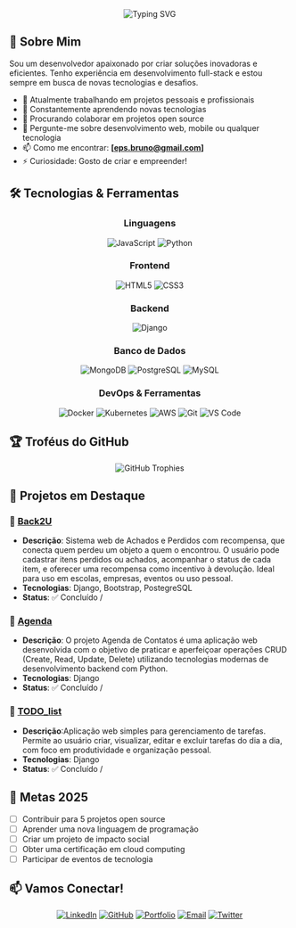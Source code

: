 
<div align="center">
  <img src="https://readme-typing-svg.herokuapp.com?font=Fira+Code&pause=1000&color=00D4AA&center=true&vCenter=true&width=435&lines=Desenvolvedor+Full+Stack;" alt="Typing SVG" />
</div>

## 🚀 Sobre Mim

Sou um desenvolvedor apaixonado por criar soluções inovadoras e eficientes. Tenho experiência em desenvolvimento full-stack e estou sempre em busca de novas tecnologias e desafios.

- 🔭 Atualmente trabalhando em projetos pessoais e profissionais
- 🌱 Constantemente aprendendo novas tecnologias
- 👯 Procurando colaborar em projetos open source
- 💬 Pergunte-me sobre desenvolvimento web, mobile ou qualquer tecnologia
- 📫 Como me encontrar: **[eps.bruno@gmail.com]**
- ⚡ Curiosidade: Gosto de criar e empreender!

## 🛠️ Tecnologias & Ferramentas

<div align="center">

### Linguagens
![JavaScript](https://img.shields.io/badge/-JavaScript-F7DF1E?style=flat-square&logo=javascript&logoColor=black)
![Python](https://img.shields.io/badge/-Python-3776AB?style=flat-square&logo=python&logoColor=white)

### Frontend
![HTML5](https://img.shields.io/badge/-HTML5-E34F26?style=flat-square&logo=html5&logoColor=white)
![CSS3](https://img.shields.io/badge/-CSS3-1572B6?style=flat-square&logo=css3&logoColor=white)

### Backend
![Django](https://img.shields.io/badge/-Django-092E20?style=flat-square&logo=django&logoColor=white)

### Banco de Dados
![MongoDB](https://img.shields.io/badge/-MongoDB-47A248?style=flat-square&logo=mongodb&logoColor=white)
![PostgreSQL](https://img.shields.io/badge/-PostgreSQL-336791?style=flat-square&logo=postgresql&logoColor=white)
![MySQL](https://img.shields.io/badge/-MySQL-4479A1?style=flat-square&logo=mysql&logoColor=white)

### DevOps & Ferramentas
![Docker](https://img.shields.io/badge/-Docker-2496ED?style=flat-square&logo=docker&logoColor=white)
![Kubernetes](https://img.shields.io/badge/-Kubernetes-326CE5?style=flat-square&logo=kubernetes&logoColor=white)
![AWS](https://img.shields.io/badge/-AWS-232F3E?style=flat-square&logo=amazon-aws&logoColor=white)
![Git](https://img.shields.io/badge/-Git-F05032?style=flat-square&logo=git&logoColor=white)
![VS Code](https://img.shields.io/badge/-VS%20Code-007ACC?style=flat-square&logo=visual-studio-code&logoColor=white)

</div>


## 🏆 Troféus do GitHub

<div align="center">
  <img src="https://github-profile-trophy.vercel.app/?username=BrunoEzekiel&theme=tokyonight&no-frame=true&no-bg=true&margin-w=4" alt="GitHub Trophies" />
</div>


## 🚀 Projetos em Destaque

### 🌟 [Back2U](link-do-projeto)
- **Descrição**: Sistema web de Achados e Perdidos com recompensa, que conecta quem perdeu um objeto a quem o encontrou. O usuário pode cadastrar itens perdidos ou achados, acompanhar o status de cada item, e oferecer uma recompensa como incentivo à devolução. Ideal para uso em escolas, empresas, eventos ou uso pessoal.
- **Tecnologias**: Django, Bootstrap, PostegreSQL
- **Status**: ✅ Concluído /

### 🌟 [Agenda](link-do-projeto)
- **Descrição**: O projeto Agenda de Contatos é uma aplicação web desenvolvida com o objetivo de praticar e aperfeiçoar operações CRUD (Create, Read, Update, Delete) utilizando tecnologias modernas de desenvolvimento backend com Python.
- **Tecnologias**: Django
- **Status**: ✅ Concluído /

### 🌟 [TODO_list](link-do-projeto)
- **Descrição**:Aplicação web simples para gerenciamento de tarefas. Permite ao usuário criar, visualizar, editar e excluir tarefas do dia a dia, com foco em produtividade e organização pessoal.
- **Tecnologias**: Django
- **Status**: ✅ Concluído /

## 🎯 Metas 2025

- [ ] Contribuir para 5 projetos open source
- [ ] Aprender uma nova linguagem de programação
- [ ] Criar um projeto de impacto social
- [ ] Obter uma certificação em cloud computing
- [ ] Participar de eventos de tecnologia

## 📫 Vamos Conectar!

<div align="center">

[![LinkedIn](https://img.shields.io/badge/-LinkedIn-0077B5?style=for-the-badge&logo=linkedin&logoColor=white)](https://linkedin.com/in/epsbruno)
[![GitHub](https://img.shields.io/badge/-GitHub-181717?style=for-the-badge&logo=github&logoColor=white)](https://github.com/BrunoEzekiel)
[![Portfolio](https://img.shields.io/badge/-Portfolio-FF5722?style=for-the-badge&logo=todoist&logoColor=white)](https://brsulutions)
[![Email](https://img.shields.io/badge/-Email-D14836?style=for-the-badge&logo=gmail&logoColor=white)](mailto:eps.bruno@gmail.com)
[![Twitter](https://img.shields.io/badge/-Twitter-1DA1F2?style=for-the-badge&logo=twitter&logoColor=white)](https://twitter.com/back2U.app)

